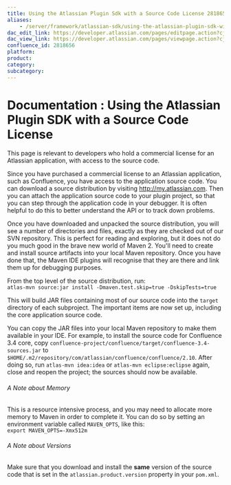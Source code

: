 ```yaml
---
title: Using the Atlassian Plugin Sdk with a Source Code License 2818656
aliases:
    - /server/framework/atlassian-sdk/using-the-atlassian-plugin-sdk-with-a-source-code-license-2818656.html
dac_edit_link: https://developer.atlassian.com/pages/editpage.action?cjm=wozere&pageId=2818656
dac_view_link: https://developer.atlassian.com/pages/viewpage.action?cjm=wozere&pageId=2818656
confluence_id: 2818656
platform:
product:
category:
subcategory:
---
```

# Documentation : Using the Atlassian Plugin SDK with a Source Code License

This page is relevant to developers who hold a commercial license for an Atlassian application, with access to the source code.

Since you have purchased a commercial license to an Atlassian application, such as Confluence, you have access to the application source code. You can download a source distribution by visiting <a href="http://my.atlassian.com" class="uri external-link">http://my.atlassian.com</a>. Then you can attach the application source code to your plugin project, so that you can step through the application code in your debugger. It is often helpful to do this to better understand the API or to track down problems.

Once you have downloaded and unpacked the source distribution, you will see a number of directories and files, exactly as they are checked out of our SVN repository. This is perfect for reading and exploring, but it does not do you much good in the brave new world of Maven 2. You'll need to create and install source artifacts into your local Maven repository. Once you have done that, the Maven IDE plugins will recognise that they are there and link them up for debugging purposes.

From the top level of the source distribution, run:  
`atlas-mvn source:jar install -Dmaven.test.skip=true -DskipTests=true`

This will build JAR files containing most of our source code into the `target` directory of each subproject. The important items are now set up, including the core application source code.

You can copy the JAR files into your local Maven repository to make them available in your IDE. For example, to install the source code for Confluence 3.4 core, copy `confluence-project/confluence/target/confluence-3.4-sources.jar` to `$HOME/.m2/repository/com/atlassian/confluence/confluence/2.10`. After doing so, run `atlas-mvn idea:idea` or `atlas-mvn eclipse:eclipse` again, close and reopen the project; the sources should now be available.

###### A Note about Memory

This is a resource intensive process, and you may need to allocate more memory to Maven in order to complete it. You can do so by setting an environment variable called `MAVEN_OPTS`, like this:  
`export MAVEN_OPTS=-Xmx512m`

###### A Note about Versions

Make sure that you download and install the **same** version of the source code that is set in the `atlassian.product.version` property in your `pom.xml`.













































































































































































































































































































































































































































































